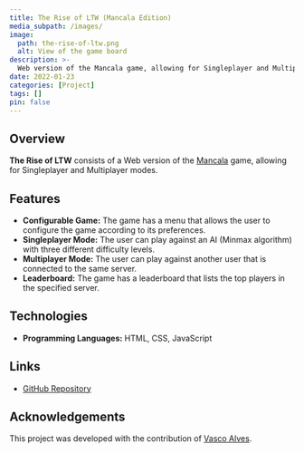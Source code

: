 ```yaml
---
title: The Rise of LTW (Mancala Edition)
media_subpath: /images/
image:
  path: the-rise-of-ltw.png
  alt: View of the game board
description: >-
  Web version of the Mancala game, allowing for Singleplayer and Multiplayer modes.
date: 2022-01-23
categories: [Project]
tags: []
pin: false
---
```


## Overview

**The Rise of LTW** consists of a Web version of the [Mancala](https://en.wikipedia.org/wiki/Mancala) game, allowing for Singleplayer and Multiplayer modes.

## Features

- **Configurable Game:** The game has a menu that allows the user to configure the game according to its preferences.
- **Singleplayer Mode:** The user can play against an AI (Minmax algorithm) with three different difficulty levels.
- **Multiplayer Mode:** The user can play against another user that is connected to the same server.
- **Leaderboard:** The game has a leaderboard that lists the top players in the specified server.

## Technologies

- **Programming Languages:** HTML, CSS, JavaScript

## Links

- [GitHub Repository](https://github.com/xico2001pt/ltw-mancala)

## Acknowledgements

This project was developed with the contribution of [Vasco Alves](https://github.com/Vasco52).
